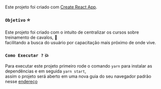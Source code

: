 Este projeto foi criado com [Create React App](https://github.com/facebook/create-react-app).


### `Objetivo` :star:

Este projeto foi criado com o intuito de centralizar os cursos sobre treinamento de cavalos, :horse: <br />
facilitando a busca do usuário por capacitação mais próximo de onde vive.

### `Como Executar ?` :boom:

Para executar este projeto primeiro rode o comando `yarn` para instalar as dependências e em seguida `yarn start`, <br />
assim o projeto será aberto em uma nova guia do seu navegador padrão nesse [endereço](http://localhost:3000) 

